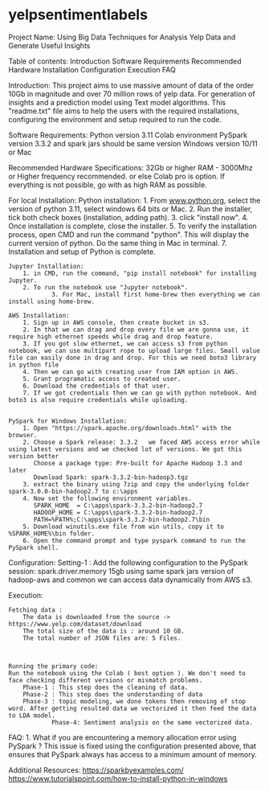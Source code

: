 # yelpsentimentlabels  
Project Name: Using Big Data Techniques for Analysis Yelp Data and Generate Useful Insights

Table of contents: 
	Introduction
	Software Requirements
	Recommended Hardware
	Installation
	Configuration
	Execution
	FAQ

Introduction: 
	This project aims to use massive amount of data of the order  10Gb in magnitude and over 70 million rows of yelp data.
	For generation of insights and a prediction model using Text model algorithms.
	This "readme.txt" file aims to help the users with the required installations, configuring the environment and setup required to run the code.


Software Requirements:
	Python version 3.11
        Colab environment 
	PySpark version 3.3.2 and spark jars should be same version
	Windows version 10/11 or  Mac



Recommended Hardware Specifications:
	32Gb or higher RAM - 3000Mhz or Higher frequency recommended.
	or else Colab pro is option.
        If everything is not possible, go with as high RAM as possible.


For local Installation:
	Python installation:
		1. From www.python.org, select the version of python 3.11, select windows 64 bits or Mac.
		2. Run the installer, tick both check boxes (installation, adding path).
		3. click "install now".
		4. Once installation is complete, close the installer.
		5. To verify the installation process, open CMD and run the command "python". This will display the current version of python. Do the same thing in Mac in terminal.
		7. Installation and setup of Python is complete. 
	
	Jupyter Installation:
		1. in CMD, run the command, "pip install notebook" for installing Jupyter.
		2. To run the notebook use "Jupyter notebook".
                3. For Mac, install first home-brew then everything we can install using home-brew.
	
	AWS Installation:
		1. Sign up in AWS console, then create bucket in s3.
		2. In that we can drag and drop every file we are gonna use, it require high ethernet speeds while drag and drop feature.
		3. If you got slow ethernet, we can access s3 from python notebook, we can use multipart rope to upload large files. Small value file can easily done in drag and drop. For this we need boto3 library in python file
		4. Then we can go with creating user from IAM option in AWS.
		5. Grant programatic access to created user.
		6. Download the credentials of that user.
		7. If we got credentials then we can go with python notebook. And boto3 is also require credentials while uploading.
		
		
	PySpark for Windows Installation:
		1. Open "https://spark.apache.org/downloads.html" with the browser.
		2. Choose a Spark release: 3.3.2   we faced AWS access error while using latest versions and we checked lot of versions. We got this version better
		   Choose a package type: Pre-built for Apache Hadoop 3.3 and later
		   Download Spark: spark-3.3.2-bin-hadoop3.tgz
		3. extract the binary using 7zip and copy the underlying folder spark-3.0.0-bin-hadoop2.7 to c:\apps
		4. Now set the following environment variables.
		   SPARK_HOME  = C:\apps\spark-3.3.2-bin-hadoop2.7
		   HADOOP_HOME = C:\apps\spark-3.3.2-bin-hadoop2.7
           PATH=%PATH%;C:\apps\spark-3.3.2-bin-hadoop2.7\bin
		5. Download winutils.exe file from win utils, copy it to %SPARK_HOME%\bin folder.
		6. Open the command prompt and type pyspark command to run the PySpark shell. 
		
Configuration:
		Setting-1 :
		Add the following configuration to the PySpark session:
		spark.driver.memory 15gb 
		using same spark jars version of hadoop-aws and common we can access data dynamically from AWS s3.

Execution:

	Fetching data : 
		The data is downloaded from the source -> https://www.yelp.com/dataset/download
		The total size of the data is : around 10 GB.
		The total number of JSON files are: 5 Files.

		
		
	Running the primary code:
	Run the notebook using the Colab ( best option ). We don't need to face checking different versions or mismatch problems.
		Phase-1 : This step does the cleaning of data. 
		Phase-2 : This step does the understanding of data	
		Phase-3 : topic modeling, we done tokens then removing of stop word. After getting resulted data we vectorized it then feed the data to LDA model.
                Phase-4: Sentiment analysis on the same vectorized data. 
		
		
FAQ: 
	1. What if you are encountering a memory allocation error using PySpark ?
	This issue is fixed using the configuration presented  above, that ensures that PySpark always has access to a minimum amount of memory.
	
Additional Resources:
https://sparkbyexamples.com/
https://www.tutorialspoint.com/how-to-install-python-in-windows






